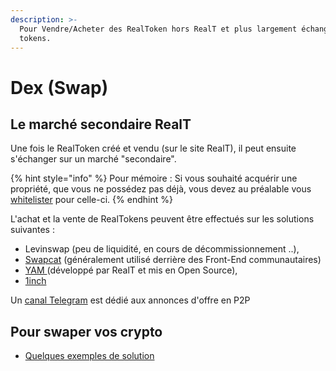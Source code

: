 ```yaml
---
description: >-
  Pour Vendre/Acheter des RealToken hors RealT et plus largement échanger vos
  tokens.
---
```


# Dex (Swap)

## **Le marché secondaire RealT**&#x20;

Une fois le RealToken créé et vendu (sur le site RealT), il peut ensuite s'échanger sur un marché "secondaire".

{% hint style="info" %}
Pour mémoire : Si vous souhaité acquérir une propriété, que vous ne possédez pas déjà, vous devez au préalable vous [whitelister](../../site-realt/procedure-de-whitelisting.md) pour celle-ci.
{% endhint %}

L'achat et la vente de RealTokens peuvent être effectués sur les solutions suivantes :&#x20;

* Levinswap (peu de liquidité, en cours de décommissionnement ..),
* [Swapcat](swapcat.md) (généralement utilisé derrière des Front-End communautaires)
* [YAM ](yam.md)(développé par RealT et mis en Open Source),
* [1inch](swap-avec-1inch.md)

Un [canal Telegram](https://t.me/RealTOTC) est dédié aux annonces d'offre en P2P

## Pour swaper vos crypto

* [Quelques exemples de solution](swap-de-cryptos.md)
